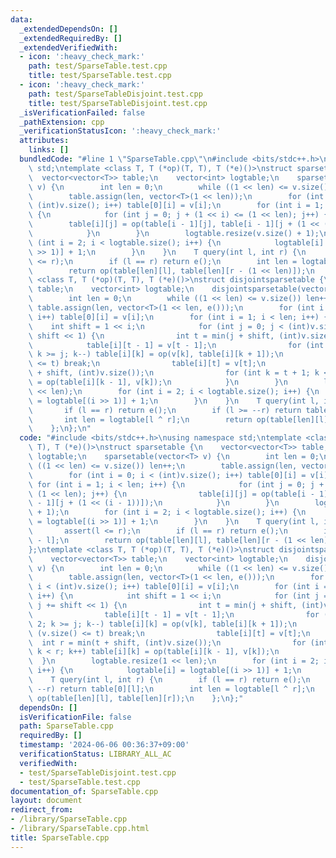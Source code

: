 ```yaml
---
data:
  _extendedDependsOn: []
  _extendedRequiredBy: []
  _extendedVerifiedWith:
  - icon: ':heavy_check_mark:'
    path: test/SparseTable.test.cpp
    title: test/SparseTable.test.cpp
  - icon: ':heavy_check_mark:'
    path: test/SparseTableDisjoint.test.cpp
    title: test/SparseTableDisjoint.test.cpp
  _isVerificationFailed: false
  _pathExtension: cpp
  _verificationStatusIcon: ':heavy_check_mark:'
  attributes:
    links: []
  bundledCode: "#line 1 \"SparseTable.cpp\"\n#include <bits/stdc++.h>\nusing namespace\
    \ std;\ntemplate <class T, T (*op)(T, T), T (*e)()>\nstruct sparsetable {\n  \
    \  vector<vector<T>> table;\n    vector<int> logtable;\n    sparsetable(vector<T>\
    \ v) {\n        int len = 0;\n        while ((1 << len) <= v.size()) len++;\n\
    \        table.assign(len, vector<T>(1 << len));\n        for (int i = 0; i <\
    \ (int)v.size(); i++) table[0][i] = v[i];\n        for (int i = 1; i < len; i++)\
    \ {\n            for (int j = 0; j + (1 << i) <= (1 << len); j++) {\n        \
    \        table[i][j] = op(table[i - 1][j], table[i - 1][j + (1 << (i - 1))]);\n\
    \            }\n        }\n        logtable.resize(v.size() + 1);\n        for\
    \ (int i = 2; i < logtable.size(); i++) {\n            logtable[i] = logtable[(i\
    \ >> 1)] + 1;\n        }\n    }\n    T query(int l, int r) {\n        assert(l\
    \ <= r);\n        if (l == r) return e();\n        int len = logtable[r - l];\n\
    \        return op(table[len][l], table[len][r - (1 << len)]);\n    }\n};\ntemplate\
    \ <class T, T (*op)(T, T), T (*e)()>\nstruct disjointsparsetable {\n    vector<vector<T>>\
    \ table;\n    vector<int> logtable;\n    disjointsparsetable(vector<T> v) {\n\
    \        int len = 0;\n        while ((1 << len) <= v.size()) len++;\n       \
    \ table.assign(len, vector<T>(1 << len, e()));\n        for (int i = 0; i < (int)v.size();\
    \ i++) table[0][i] = v[i];\n        for (int i = 1; i < len; i++) {\n        \
    \    int shift = 1 << i;\n            for (int j = 0; j < (int)v.size(); j +=\
    \ shift << 1) {\n                int t = min(j + shift, (int)v.size());\n    \
    \            table[i][t - 1] = v[t - 1];\n                for (int k = t - 2;\
    \ k >= j; k--) table[i][k] = op(v[k], table[i][k + 1]);\n                if (v.size()\
    \ <= t) break;\n                table[i][t] = v[t];\n                int r = min(t\
    \ + shift, (int)v.size());\n                for (int k = t + 1; k < r; k++) table[i][k]\
    \ = op(table[i][k - 1], v[k]);\n            }\n        }\n        logtable.resize(1\
    \ << len);\n        for (int i = 2; i < logtable.size(); i++) {\n            logtable[i]\
    \ = logtable[(i >> 1)] + 1;\n        }\n    }\n    T query(int l, int r) {\n \
    \       if (l == r) return e();\n        if (l >= --r) return table[0][l];\n \
    \       int len = logtable[l ^ r];\n        return op(table[len][l], table[len][r]);\n\
    \    };\n};\n"
  code: "#include <bits/stdc++.h>\nusing namespace std;\ntemplate <class T, T (*op)(T,\
    \ T), T (*e)()>\nstruct sparsetable {\n    vector<vector<T>> table;\n    vector<int>\
    \ logtable;\n    sparsetable(vector<T> v) {\n        int len = 0;\n        while\
    \ ((1 << len) <= v.size()) len++;\n        table.assign(len, vector<T>(1 << len));\n\
    \        for (int i = 0; i < (int)v.size(); i++) table[0][i] = v[i];\n       \
    \ for (int i = 1; i < len; i++) {\n            for (int j = 0; j + (1 << i) <=\
    \ (1 << len); j++) {\n                table[i][j] = op(table[i - 1][j], table[i\
    \ - 1][j + (1 << (i - 1))]);\n            }\n        }\n        logtable.resize(v.size()\
    \ + 1);\n        for (int i = 2; i < logtable.size(); i++) {\n            logtable[i]\
    \ = logtable[(i >> 1)] + 1;\n        }\n    }\n    T query(int l, int r) {\n \
    \       assert(l <= r);\n        if (l == r) return e();\n        int len = logtable[r\
    \ - l];\n        return op(table[len][l], table[len][r - (1 << len)]);\n    }\n\
    };\ntemplate <class T, T (*op)(T, T), T (*e)()>\nstruct disjointsparsetable {\n\
    \    vector<vector<T>> table;\n    vector<int> logtable;\n    disjointsparsetable(vector<T>\
    \ v) {\n        int len = 0;\n        while ((1 << len) <= v.size()) len++;\n\
    \        table.assign(len, vector<T>(1 << len, e()));\n        for (int i = 0;\
    \ i < (int)v.size(); i++) table[0][i] = v[i];\n        for (int i = 1; i < len;\
    \ i++) {\n            int shift = 1 << i;\n            for (int j = 0; j < (int)v.size();\
    \ j += shift << 1) {\n                int t = min(j + shift, (int)v.size());\n\
    \                table[i][t - 1] = v[t - 1];\n                for (int k = t -\
    \ 2; k >= j; k--) table[i][k] = op(v[k], table[i][k + 1]);\n                if\
    \ (v.size() <= t) break;\n                table[i][t] = v[t];\n              \
    \  int r = min(t + shift, (int)v.size());\n                for (int k = t + 1;\
    \ k < r; k++) table[i][k] = op(table[i][k - 1], v[k]);\n            }\n      \
    \  }\n        logtable.resize(1 << len);\n        for (int i = 2; i < logtable.size();\
    \ i++) {\n            logtable[i] = logtable[(i >> 1)] + 1;\n        }\n    }\n\
    \    T query(int l, int r) {\n        if (l == r) return e();\n        if (l >=\
    \ --r) return table[0][l];\n        int len = logtable[l ^ r];\n        return\
    \ op(table[len][l], table[len][r]);\n    };\n};"
  dependsOn: []
  isVerificationFile: false
  path: SparseTable.cpp
  requiredBy: []
  timestamp: '2024-06-06 00:36:37+09:00'
  verificationStatus: LIBRARY_ALL_AC
  verifiedWith:
  - test/SparseTableDisjoint.test.cpp
  - test/SparseTable.test.cpp
documentation_of: SparseTable.cpp
layout: document
redirect_from:
- /library/SparseTable.cpp
- /library/SparseTable.cpp.html
title: SparseTable.cpp
---
```

